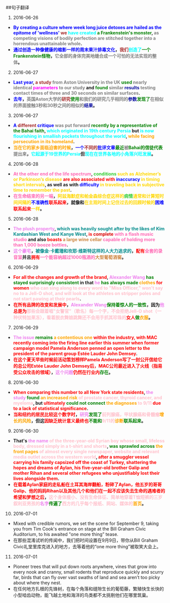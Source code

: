 ##句子翻译
1. 2016-06-26
 * **<font color=blue>By creating a culture where week long juice detoxes are hailed as the epitome of 'wellness' </font><font color=Brown>we</font> <font color=Cyan>have created</font><font color=Green> a Frankenstein's monster</font>, <font color=Grey>as competing visions of bodily perfection are stitched together into a horrendous unattainable whole</font>.**
 * **<font color=Blue>通过创造一种像健康的缩影一样的周末果汁排毒文化</font>，<font color=Brown>我们</font><font color=Cyan>创造了</font><font color=Green>一个Frankenstein怪物</font>，<font color=Grey>它全部的身体完美地缝合成一个可怕的无法实现的整体</font>。**
2. 2016-06-27
 * **<font color=Blue>Last year</font>, <font color=Brown>a study</font> <font color=Grey>from Aston University in the UK</font> <font color=Green>used</font> <font color=Grey>nearly identical</font> <font color=Magenta>parameters</font> <font color=Grey>to our study</font> and <font color=Green>found</font> <font color=Grey>similar</font> <font color=Mangeta>results</font> <font color=Grey>testing contact times of three and 30 seconds on similar surfaces</font>.**
 * **<font color=Blue>去年</font>，<font color=Grey>英国Aston大学的</font><font color=Brown>研究</font><font color=Green>使用</font><font color=
Grey>和我们的研究几乎相同的</font><font color=Mangeta>参数</font><font color=Green>发现了</font><font color=Grey>在相似的界面接触3秒和30秒之间的相似的</font><font color=Mangeta>结果</font>。**
3. 2016-06-27
 * **<font color=Blue>A</font> <font color=Brown>different</font> <font color=Blue>critique</font> <font color=Grey>was put forward</font> <font color=Green>recently by a representative of the Bahai faith</font>, <font color=Cyan>which originated in 19th century Persia</font> but <font color=Cyan>is now flourishing in smallish pockets throughout the world</font>, <font color=Orange>while facing persecution in its homeland</font>.**
 * **<font color=Orange>当在它的家乡面临迫害的时候</font>，<font color=Blue>一个</font><font color=Brown>不同的</font><font color=Blue>批评文章</font><font color=Green>最近</font><font color=Grey>被</font><font color=Green>Bahai的信徒代表</font><font color=Grey>提出来</font>，<font color=Cyan>它起源于19世界的Persia</font>但<font color=Cyan>现在在世界各地的小角落兴旺发展</font>。**
4. 2016-06-28
 * **<font color=hotpink>At the other end of the life spectrum</font>, <font color=limegreen>conditions</font> <font color=gold>such as Alzheimer’s or Parkinson’s disease</font> <font color=red>are also associated with</font> <font color=blue>inaccuracy</font> <font color=gold>in timing short intervals</font>, as well as with <font color=blue>difficulty</font> <font color=gold>in traveling back in subjective time to remember the past</font>.**
 * **<font color=hotPink>在生命结束的另一端</font>，<font color=gold>阿兹海默症和帕金森综合症这样的</font><font color=limegreen>病情</font><font color=gold>通常和计算短时间间隔的</font><font color=blue>不准确性</font><font color=red>联系起来</font>，就像和<font color=gold>在主观时间上记住过去的回顾时候的</font><font color=blue>困难</font><font color=red>联系起来</font><font color=gold>一样</font>。**
5. 2016-06-28
 * **<font color=violet>The plush property</font>, <font color=darkcyan>which was heavily sought after by the likes of Kim Kardashian West and Kanye West</font>, <font color=red>is</font> <font color=dark>complete </font><font color=hotpink>with a flash music studio</font> and also <font color=red>boasts</font> <font color=peru>a large wine cellar</font> <font color=hotpink>capable of holding more than 1,000 booze bottles</font>.**
 * **<font color=violet>这个豪宅</font>，<font color=darkcyan>被像金·卡戴珊和坎耶·维斯特这样的人大力追求的</font>，<font color=red>配有</font><font color=hotpink>全套的录音室</font>并且<font color=red>拥有</font><font color=hotpink>一个能容纳超过1000瓶酒的</font><font color=peru>大型葡萄酒窖</font>。**
6. 2016-06-29
 * **<font color=red>For all the changes and growth of the brand</font>, <font color=violet>Alexander Wang</font> <font color=green>has stayed surprisingly consistent</font> in that <font color=violet>he</font> <font color=green>has always made</font> <font color=orange>clothes</font> <font color=red>for women</font> <font color=pink>who can sing along to every word to "Miss Officer," won't say no to a Jell-O shot, and will look at the athletes on stripper poles and not start pawing at their pearls</font>.**
 * **<font color=red>在所有品牌的改变和发展中</font>，<font color=violet>Alexander Wang</font><font color=green>保持着惊人的一致性</font>，因为<font color=violet>他</font><font color=red>总是</font><font color=red>为</font><font color=pink>那些会跟着唱"女警官”（歌名）每一个字，不会拒绝Jell-O shot（一种伏特加果冻），看着脱衣舞娘跳舞还不会用手抓其珍珠的</font><font color=red>女人</font><font color=green>做</font><font color=orange>衣服</font>。**
7. 2016-06-29
 * **<font color=violet>The issue</font> <font color=green>remains</font> <font color=orange>a contentious one</font> <font color=red>within the industry, with MAC recently coming into the firing line earlier this summer when former campaign model Pamela Anderson penned an open letter to the president of the parent group Estée Lauder John Demsey</font>.**
 * **<font color=red>在这个夏天早些时候前活动策划榜样Pamela Anderson写了一封公开信给它的总公司Estée Lauder John Demsey后，MAC公司最近进入了火线（指易受公众攻击的领域）</font>，<font color=violet>这个问题</font><font color=red>仍然在行业内</font><font color=green>存在</font>。**
8. 2016-06-30
 * **<font color=red>When comparing this number to all New York state residents</font>, <font color=violet>the study</font> <font color=green>found</font> <font color=orange>an increased risk</font> <font color=pink>of prostate cancer, thyroid cancer, and myeloma</font>, but <font color=red>ultimately</font> <font color=green>could not connect</font> <font color=orange>the diagnoses</font> <font color=pink>to 9/11</font> <font color=red>due to a lack of statistical significance</font>.**
 * **<font color=red>当和纽约的居民比较这个数字时</font>，<font color=violet>研究</font><font color=green>发现了</font><font color=pink>前列腺癌，甲状腺癌和骨髓瘤</font><font color=orange>增长的风险</font>，但这<font color=red>因缺乏统计意义最终也</font><font color=green>不能和</font><font color=pink>9/11的</font><font color=orange>诊断</font><font color=green>联系起来</font>。**
9. 2016-06-30
 * **That's <font color=violet>the name</font> <font color=pink>of the three-year-old Syrian boy whose small, lifeless body, dressed simply in a t-shirt and shorts</font>, <font color=green>was sprawled across</font> <font color=orange>the front pages</font> <font color=pink>of almost every single newspaper, website and relevant media outlet across the western world</font>, <font color=red>after a smuggler vessel carrying his family capsized off the coast of Turkey, shattering the hopes and dreams of Aylan, his five-year-old brother Galip and mother Rihan and several other refugees who unjustifiably lost their lives alongside them</font>.**
 * **<font color=red>在载着Aylan家庭的走私船在土耳其海岸翻船，粉碎了Aylan，他五岁的哥哥Galip、他的妈妈Rihan以及其他几个和他们在一起不应该失去生命的遇难者的希望和梦想之后</font>，<font color=pink>这个身体瘦小、没有生命体征、简单地穿着T恤短裤的三岁叙利亚男孩的</font><font color=violet>名字</font><font color=green>传遍了</font><font color=pink>西方的几乎每个报纸、网站、媒体的</font><font color=orange>首页</font>。**
10. 2016-07-01
 * Mixed with credible rumors, we set the scene for September 9, taking you from Tim Cook's entrance on stage at the Bill Graham Civic Auditorium, to his awaited "one more thing” tease.
 * 在那些混淆试听的传闻中，我们把时间设置在9月9日，带你从Bill Graham Civic礼堂里库克进入的地方，去等着他的“one more thing”被取笑大会上。
11. 2016-07-01
 * Pioneer trees that will put down roots anywhere, vines that grow into every nook and cranny, small rodents that reproduce quickly and scurry far, birds that can fly over vast swaths of land and sea aren’t too picky about where they nest.
 * 在任何地方扎根的先锋树，在每个角落和缝隙生长的葡萄藤，繁殖快生长快的小型啮齿动物，能飞越土地和海洋的鸟类都不太挑剔他们在哪里筑巢。
